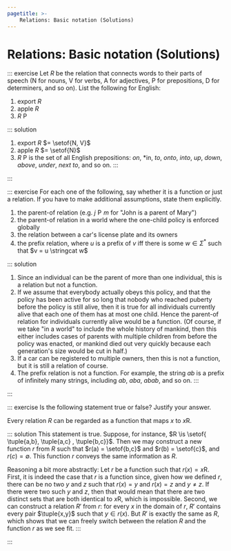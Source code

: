 ```yaml
---
pagetitle: >-
    Relations: Basic notation (Solutions)
---
```


# Relations: Basic notation (Solutions)

::: exercise
Let $R$ be the relation that connects words to their parts of speech (N for nouns, V for verbs, A for adjectives, P for prepositions, D for determiners, and so on).
List the following for English:

1. export $R$
1. apple $R$
1. $R$ P

::: solution
1. export $R$ $= \setof{N, V}$
1. apple $R$ $= \setof{N}$
1. $R$ P is the set of all English prepositions: *on*, *in, *to*, *onto*, *into*, *up*, *down*, *above*, *under*, *next to*, and so on.
:::

:::

::: exercise
For each one of the following, say whether it is a function or just a relation.
If you have to make additional assumptions, state them explicitly.

1. the parent-of relation (e.g. $j \mathrel{P} m$ for "John is a parent of Mary")
1. the parent-of relation in a world where the one-child policy is enforced globally
1. the relation between a car's license plate and its owners
1. the prefix relation, where $u$ is a prefix of $v$ iff there is some $w \in \Sigma^*$ such that $v = u \stringcat w$

::: solution
1. Since an individual can be the parent of more than one individual, this is a relation but not a function.
1. If we assume that everybody actually obeys this policy, and that the policy has been active for so long that nobody who reached puberty before the policy is still alive, then it is true for all individuals currently alive that each one of them has at most one child.
   Hence the parent-of relation for individuals currently alive would be a function.
   (Of course, if we take "in a world" to include the whole history of mankind, then this either includes cases of parents with multiple children from before the policy was enacted, or mankind died out very quickly because each generation's size would be cut in half.)
1. If a car can be registered to multiple owners, then this is not a function, but it is still a relation of course.
1. The prefix relation is not a function.
   For example, the string *ab* is a prefix of infinitely many strings, including *ab*, *aba*, *abab*, and so on.
:::

:::

::: exercise
Is the following statement true or false?
Justify your answer.

Every relation $R$ can be regarded as a function that maps $x$ to $x \mathrel{R}$.

::: solution
This statement is true.
Suppose, for instance, $R \is \setof{ \tuple{a,b}, \tuple{a,c} , \tuple{b,c}}$.
Then we may construct a new function $r$ from $R$ such that $r(a) = \setof{b,c}$ and $r(b) = \setof{c}$, and $r(c) = \emptyset$.
This function $r$ conveys the same information as $R$.

Reasoning a bit more abstractly:
Let $r$ be a function such that $r(x) = x \mathrel{R}$.
First, it is indeed the case that $r$ is a function since, given how we defined $r$, there can be no two $y$ and $z$ such that $r(x) = y$ and $r(x) = z$ and $y \neq z$.
If there were two such $y$ and $z$, then that would mean that there are two distinct sets that are both identical to $x \mathrel{R}$, which is impossible.
Second, we can construct a relation $R'$ from $r$: for every $x$ in the domain of $r$, $R'$ contains every pair $\tuple{x,y}$ such that $y \in r(x)$.
But $R'$ is exactly the same as $R$, which shows that we can freely switch between the relation $R$ and the function $r$ as we see fit.
:::

:::
